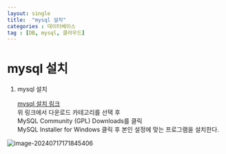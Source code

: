```yaml
---
layout: single
title:  "mysql 설치"
categories : 데이터베이스
tag : [DB, mysql, 클라우드]
---
```


#  mysql 설치

1. mysql 설치

    [mysql 설치 링크](https://www.mysql.com/)
    <br> 위 링크에서 다운로드 카테고리를 선택 후
    <br> MySQL Community (GPL) Downloads를 클릭
    <br> MySQL Installer for Windows 클릭 후 본인 설정에 맞는 프로그램을 설치한다.
    

![image-20240717171845406]({{site.url}}\image-20240717171845406.png)
